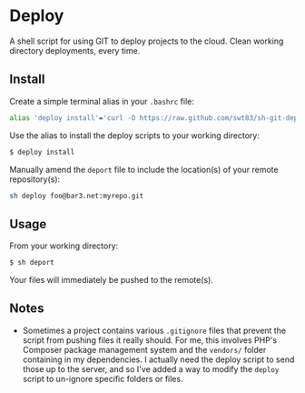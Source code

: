 # Deploy

A shell script for using GIT to deploy projects to the cloud. Clean working directory deployments, every time.

## Install

Create a simple terminal alias in your ``.bashrc`` file:

```bash
alias 'deploy install'='curl -O https://raw.github.com/swt83/sh-git-deploy/master/deploy && curl -O https://raw.github.com/swt83/sh-git-deploy/master/deport'
```

Use the alias to install the deploy scripts to your working directory:

```bash
$ deploy install
```

Manually amend the ``deport`` file to include the location(s) of your remote repository(s):

```bash
sh deploy foo@bar3.net:myrepo.git
```

## Usage

From your working directory:

```bash
$ sh deport
```

Your files will immediately be pushed to the remote(s).

## Notes

- Sometimes a project contains various ``.gitignore`` files that prevent the script from pushing files it really should.  For me, this involves PHP's Composer package management system and the ``vendors/`` folder containing in my dependencies.  I actually need the deploy script to send those up to the server, and so I've added a way to modify the ``deploy`` script to un-ignore specific folders or files.